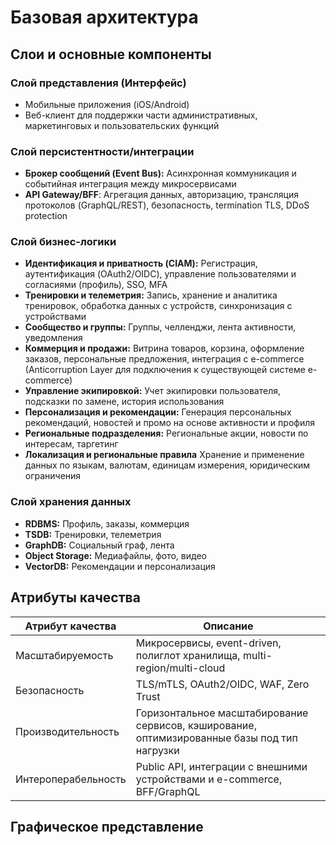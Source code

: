 # Базовая архитектура

## Слои и основные компоненты

### Слой представления (Интерфейс)

- Мобильные приложения (iOS/Android)
- Веб-клиент для поддержки части административных, маркетинговых и пользовательских функций

### Слой персистентности/интеграции

- **Брокер сообщений (Event Bus):** Асинхронная коммуникация и событийная интеграция между микросервисами
- **API Gateway/BFF**: Агрегация данных, авторизацию, трансляция протоколов (GraphQL/REST), безопасность, termination TLS, DDoS protection

### Слой бизнес-логики

- **Идентификация и приватность (CIAM):** Регистрация, аутентификация (OAuth2/OIDC), управление пользователями и согласиями (профиль), SSO, MFA
- **Тренировки и телеметрия:** Запись, хранение и аналитика тренировок, обработка данных с устройств, синхронизация с устройствами
- **Сообщество и группы:** Группы, челленджи, лента активности, уведомления
- **Коммерция и продажи:** Витрина товаров, корзина, оформление заказов, персональные предложения, интеграция с e-commerce (Anticorruption Layer для подключения к существующей системе e-commerce)
- **Управление экипировкой:** Учет экипировки пользователя, подсказки по замене, история использования
- **Персонализация и рекомендации:** Генерация персональных рекомендаций, новостей и промо на основе активности и профиля
- **Региональные подразделения:** Региональные акции, новости по интересам, таргетинг
- **Локализация и региональные правила** Хранение и применение данных по языкам, валютам, единицам измерения, юридическим ограничения

### Слой хранения данных

- **RDBMS:** Профиль, заказы, коммерция
- **TSDB:** Тренировки, телеметрия
- **GraphDB:** Социальный граф, лента
- **Object Storage:** Медиафайлы, фото, видео
- **VectorDB:** Рекомендации и персонализация

## Атрибуты качества

|Атрибут качества|Описание|
|------|------|
|Масштабируемость| Микросервисы, event-driven, полиглот хранилища, multi-region/multi-cloud|
|Безопасность| TLS/mTLS, OAuth2/OIDC, WAF, Zero Trust|
|Производительность| Горизонтальное масштабирование сервисов, кэширование, оптимизированные базы под тип нагрузки|
|Интероперабельность| Public API, интеграции с внешними устройствами и e-commerce, BFF/GraphQL|


## Графическое представление

